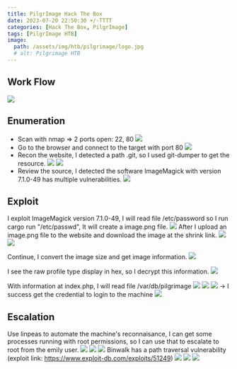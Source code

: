 ```yaml
---
title: PilgrImage Hack The Box 
date: 2023-07-20 22:50:30 +/-TTTT
categories: [Hack The Box, PilgrImage]
tags: [PilgrImage HTB] 
image:
  path: /assets/img/htb/pilgrimage/logo.jpg
  # alt: Pilgrimage HTB
---
```



## Work Flow
![]( /assets/img/htb/pilgrimage/workflow.png)

## Enumeration
- Scan with nmap => 2 ports open: 22, 80
![]( /assets/img/htb/pilgrimage/nmap.png)
- Go to the browser and connect to the target with port 80
![]( /assets/img/htb/pilgrimage/web.png)
- Recon the website, I detected a path .git, so I used git-dumper to get the resource.
![]( /assets/img/htb/pilgrimage/git.png)
![]( /assets/img/htb/pilgrimage/sourcecode.png)
- Review the source, I detected the software ImageMagick with version 7.1.0-49 has multiple vulnerabilities.
![]( /assets/img/htb/pilgrimage/imagemagick.png)


## Exploit
 I exploit ImageMagick version 7.1.0-49, I will read file /etc/password so I run cargo run "/etc/passwd", It will create a image.png file.
![]( /assets/img/htb/pilgrimage/ex1.png)
 After I upload an image.png file to the website and download the image at the shrink link.
![]( /assets/img/htb/pilgrimage/ex2.png)
![]( /assets/img/htb/pilgrimage/ex3.png)

 Continue, I convert the image size and get image information.
![]( /assets/img/htb/pilgrimage/ex4.png)

 I see the raw profile type display in hex, so I decrypt this information.
![]( /assets/img/htb/pilgrimage/ex5.png)

 With information at index.php, I will read file /var/db/pilgrimage
 ![]( /assets/img/htb/pilgrimage/indexCode.png)
 ![]( /assets/img/htb/pilgrimage/ex6.png)
 ![]( /assets/img/htb/pilgrimage/decrypt.png)
 -> I success get the credential to login to the machine
 ![]( /assets/img/htb/pilgrimage/ssh_login.png)

 
## Escalation
 Use linpeas to automate the machine's reconnaisance, I can get some processes running with root permissions, so I can use that to escalate to root from the emily user.
![]( /assets/img/htb/pilgrimage/root1.png)
![]( /assets/img/htb/pilgrimage/root2.png)
![]( /assets/img/htb/pilgrimage/root3.png)
 Binwalk has a path traversal vulnerability (exploit link: https://www.exploit-db.com/exploits/51249)
![]( /assets/img/htb/pilgrimage/root4.png)
![]( /assets/img/htb/pilgrimage/root5.png)
![]( /assets/img/htb/pilgrimage/root6.png)
